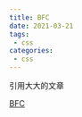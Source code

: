 ```yaml
---
title: BFC
date: 2021-03-21
tags:
 - css
categories: 
 - css
---
```


引用大大的文章

[BFC](https://blog.csdn.net/sinat_36422236/article/details/88763187)